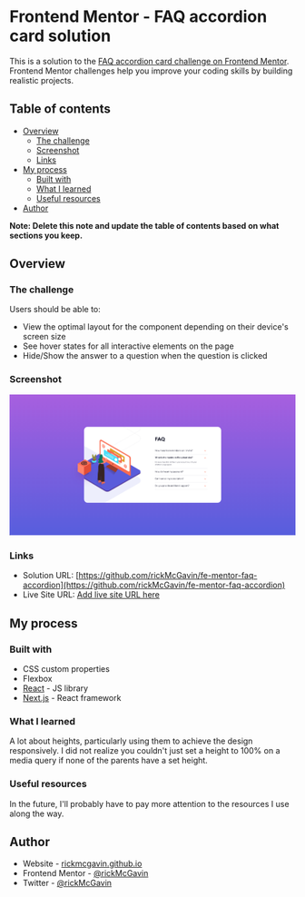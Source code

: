 # Frontend Mentor - FAQ accordion card solution

This is a solution to the [FAQ accordion card challenge on Frontend Mentor](https://www.frontendmentor.io/challenges/faq-accordion-card-XlyjD0Oam). Frontend Mentor challenges help you improve your coding skills by building realistic projects.

## Table of contents

- [Overview](#overview)
  - [The challenge](#the-challenge)
  - [Screenshot](#screenshot)
  - [Links](#links)
- [My process](#my-process)
  - [Built with](#built-with)
  - [What I learned](#what-i-learned)
  - [Useful resources](#useful-resources)
- [Author](#author)

**Note: Delete this note and update the table of contents based on what sections you keep.**

## Overview

### The challenge

Users should be able to:

- View the optimal layout for the component depending on their device's screen size
- See hover states for all interactive elements on the page
- Hide/Show the answer to a question when the question is clicked

### Screenshot

![](./screenshot.png)

### Links

- Solution URL: [https://github.com/rickMcGavin/fe-mentor-faq-accordion](https://github.com/rickMcGavin/fe-mentor-faq-accordion)
- Live Site URL: [Add live site URL here](https://your-live-site-url.com)

## My process

### Built with

- CSS custom properties
- Flexbox
- [React](https://reactjs.org/) - JS library
- [Next.js](https://nextjs.org/) - React framework

### What I learned

A lot about heights, particularly using them to achieve the design responsively. I did not realize you couldn't just set a height to 100% on a media query if none of the parents have a set height.

### Useful resources

In the future, I'll probably have to pay more attention to the resources I use along the way.

## Author

- Website - [rickmcgavin.github.io](https://rickmcgavin.github.io)
- Frontend Mentor - [@rickMcGavin](https://www.frontendmentor.io/profile/rickMcGavin)
- Twitter - [@rickMcGavin](https://www.twitter.com/rickMcGavin)
